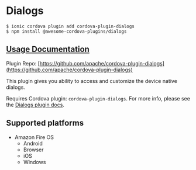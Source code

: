 # Dialogs

```
$ ionic cordova plugin add cordova-plugin-dialogs
$ npm install @awesome-cordova-plugins/dialogs
```

## [Usage Documentation](https://danielsogl.gitbook.io/awesome-cordova-plugins/plugins/dialogs/)

Plugin Repo: [https://github.com/apache/cordova-plugin-dialogs](https://github.com/apache/cordova-plugin-dialogs)

This plugin gives you ability to access and customize the device native dialogs.

Requires Cordova plugin: `cordova-plugin-dialogs`. For more info, please see the [Dialogs plugin docs](https://github.com/apache/cordova-plugin-dialogs).

## Supported platforms

- Amazon Fire OS
  - Android
  - Browser
  - iOS
  - Windows
  


